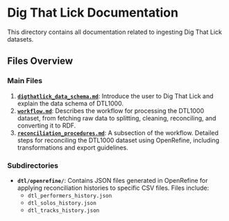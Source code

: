 # Dig That Lick Documentation

This directory contains all documentation related to ingesting Dig That Lick datasets.

## Files Overview

### Main Files

1. [**`digthatlick_data_schema.md`**](./doc/digthatlick_data_schema.md): Introduce the user to Dig That Lick and explain the data schema of DTL1000.
2. [**`workflow.md`**](./doc/workflow.md): Describes the workflow for processing the DTL1000 dataset, from fetching raw data to splitting, cleaning, reconciling, and converting it to RDF.
3. [**`reconciliation_procedures.md`**](./doc/reconciliation_procedures.md): A subsection of the workflow. Detailed steps for reconciling the DTL1000 dataset using OpenRefine, including transformations and export guidelines.

### Subdirectories

- **`dtl/openrefine/`**: Contains JSON files generated in OpenRefine for applying reconciliation histories to specific CSV files. Files include:
  - `dtl_performers_history.json`
  - `dtl_solos_history.json`
  - `dtl_tracks_history.json`
